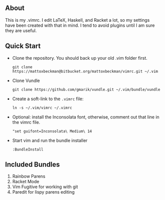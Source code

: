 ## About

This is my .vimrc.  I edit LaTeX, Haskell, and Racket a lot, so my settings have been created
with that in mind.  I tend to avoid plugins until I am sure they are useful.

## Quick Start

+ Clone the repository.  You should back up your old .vim folder first.

    ```
    git clone https://mattoxbeckman@bitbucket.org/mattoxbeckman/vimrc.git ~/.vim
    ```

+ Clone Vundle

    ```
    git clone https://github.com/gmarik/vundle.git ~/.vim/bundle/vundle
    ```

+ Create a soft-link to the `.vimrc` file:

    ```
    ln -s ~/.vim/vimrc ~/.vimrc
    ```

+ Optional: install the Inconsolata font, otherwise, comment out that line in the vimrc file.

    ```
   "set guifont=Inconsolata\ Medium\ 14 
    ```

+ Start vim and run the bundle installer

    ```
    :BundleInstall
    ```

## Included Bundles

1. Rainbow Parens
2. Racket Mode
3. Vim Fugitive for working with git
4. Paredit for lispy parens editing
